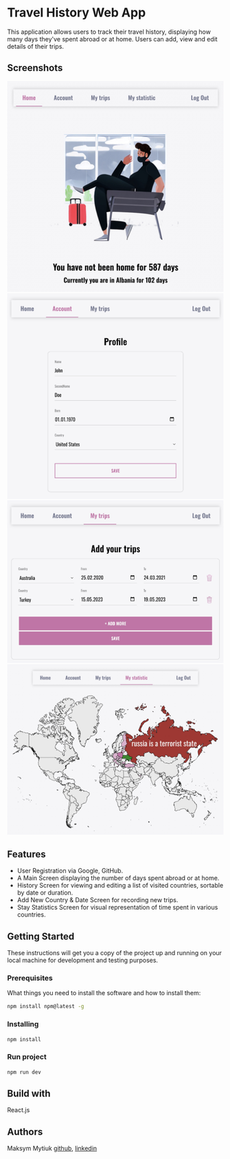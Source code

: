 # Travel History Web App

This application allows users to track their travel history, displaying how many days they've spent abroad or at home. Users can add, view and edit details of their trips.

## Screenshots

![plot](./screenshot1.jpg)
![plot](./screenshot2.jpg)
![plot](./screenshot3.jpg)
![plot](./screenshot4.jpg)

## Features

- User Registration via Google, GitHub.
- A Main Screen displaying the number of days spent abroad or at home.
- History Screen for viewing and editing a list of visited countries, sortable by date or duration.
- Add New Country & Date Screen for recording new trips.
- Stay Statistics Screen for visual representation of time spent in various countries.

## Getting Started

These instructions will get you a copy of the project up and running on your local machine for development and testing purposes.

### Prerequisites

What things you need to install the software and how to install them:

```bash
npm install npm@latest -g
```

### Installing

```bash
npm install
```

### Run project

```bash
npm run dev
```

## Build with

React.js

## Authors

Maksym Mytiuk [github](https://github.com/Maksym-Mytiuk), [linkedin](https://www.linkedin.com/in/maksym-mytiuk/)
